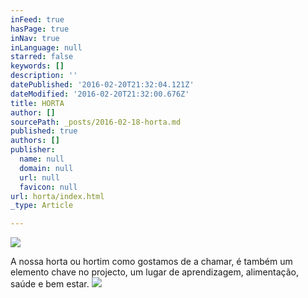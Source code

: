 ```yaml
---
inFeed: true
hasPage: true
inNav: true
inLanguage: null
starred: false
keywords: []
description: ''
datePublished: '2016-02-20T21:32:04.121Z'
dateModified: '2016-02-20T21:32:00.676Z'
title: HORTA
author: []
sourcePath: _posts/2016-02-18-horta.md
published: true
authors: []
publisher:
  name: null
  domain: null
  url: null
  favicon: null
url: horta/index.html
_type: Article

---
```

![](https://s3-us-west-2.amazonaws.com/the-grid-img/p/0af79d82434a6ef426918d3643d4ba8093ebc474.jpg)

A nossa horta ou hortim como gostamos de a chamar, é também um elemento chave no projecto, um lugar de aprendizagem, alimentação, saúde e bem estar.
![](https://the-grid-user-content.s3-us-west-2.amazonaws.com/aededc35-c3fb-4355-9db5-4b64dd7068c0.JPG)